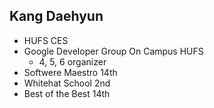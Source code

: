 ## Kang Daehyun
- HUFS CES
- Google Developer Group On Campus HUFS
    - 4, 5, 6 organizer
- Softwere Maestro 14th
- Whitehat School 2nd
- Best of the Best 14th
